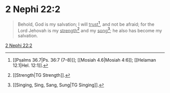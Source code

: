 # 2 Nephi 22:2

> Behold, God is my salvation; I will <u>trust</u>[^a], and not be afraid; for the Lord Jehovah is my <u>strength</u>[^c] and my <u>song</u>[^d]; he also has become my salvation.

[2 Nephi 22:2](https://www.churchofjesuschrist.org/study/scriptures/bofm/2-ne/22?lang=eng&id=p2#p2)


[^a]: [[Psalms 36.7|Ps. 36:7 (7–8)]]; [[Mosiah 4.6|Mosiah 4:6]]; [[Helaman 12.1|Hel. 12:1]].  
[^c]: [[Strength|TG Strength]].  
[^d]: [[Singing, Sing, Sang, Sung|TG Singing]].  
